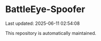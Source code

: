 # BattleEye-Spoofer

Last updated: 2025-06-11 02:54:08

This repository is automatically maintained.
